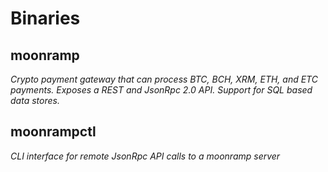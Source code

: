 # Binaries

## moonramp

<i>Crypto payment gateway that can process BTC, BCH, XRM, ETH, and ETC payments. Exposes a REST and JsonRpc 2.0 API. Support for SQL based data stores.</i>

## moonrampctl

<i>CLI interface for remote JsonRpc API calls to a moonramp server</i>
